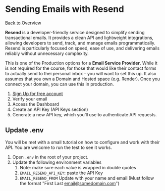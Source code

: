 # Sending Emails with Resend

[Back to Overview](./1.Overview.md)

**Resend** is a developer-friendly service designed to simplify sending transactional emails. It provides a clean API and lightweight integrations, allowing developers to send, track, and manage emails programmatically. Resend is particularly focused on speed, ease of use, and delivering emails reliably without unnecessary complexity.

This is one of the Production options for a **Email Service Provider**. While it is not required for the course, for those that would like their contact forms to actually send to thei personal inbox - you will want to set this up. It also assumes that you own a Domain and Hosted space (e.g. Render). Once you connect your domain, you can use this in production.

1. [Sign Up for free account](https://resend.com/signup)
2. Verify your email
3. Access the Dashboard
4. Create an API Key (API Keys section)
5. Generate a new API key, which you’ll use to authenticate API requests.

## Update .env

You will be met with a small tutorial on how to configure and work with their API. You are welcome to run the test to see it works.

1. Open `.env` in the root of your project.
2. Update the following environment variables
    1. Note: make sure each value is wrapped in double quotes
    2. `EMAIL_RESEND_API_KEY`: paste the API Key
    3. `EMAIL_RESEND_FROM` Update with your name and email (Must follow the format "First Last <email@somedomain.com>")
